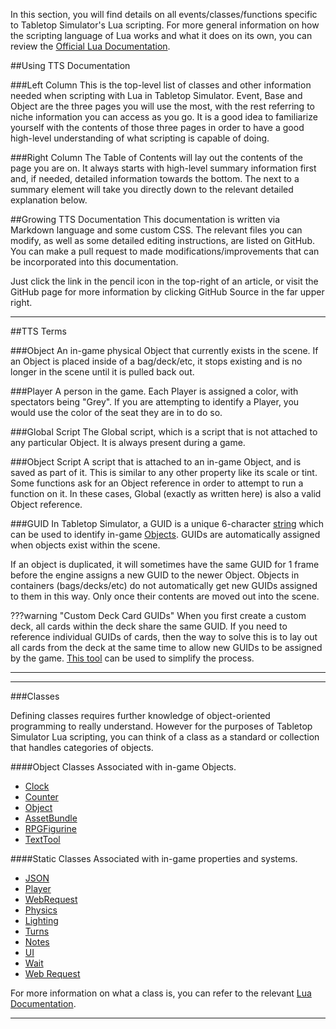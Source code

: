 In this section, you will find details on all events/classes/functions specific to Tabletop Simulator's Lua scripting. For more general information on how the scripting language of Lua works and what it does on its own, you can review the [Official Lua Documentation](https://www.lua.org/docs.html).

##Using TTS Documentation

###Left Column
This is the top-level list of classes and other information needed when scripting with Lua in Tabletop Simulator. Event, Base and Object are the three pages you will use the most, with the rest referring to niche information you can access as you go. It is a good idea to familiarize yourself with the contents of those three pages in order to have a good high-level understanding of what scripting is capable of doing.

###Right Column
The Table of Contents will lay out the contents of the page you are on. It always starts with high-level summary information first and, if needed, detailed information towards the bottom. The <span class="i"></span> next to a summary element will take you directly down to the relevant detailed explanation below.


##Growing TTS Documentation
This documentation is written via Markdown language and some custom CSS. The relevant files you can modify, as well as some detailed editing instructions, are listed on GitHub. You can make a pull request to made modifications/improvements that can be incorporated into this documentation.

Just click the link in the pencil icon in the top-right of an article, or visit the GitHub page for more information by clicking GitHub Source in the far upper right.

---


##TTS Terms

###Object
An in-game physical Object that currently exists in the scene. If an Object is placed inside of a bag/deck/etc, it stops existing and is no longer in the scene until it is pulled back out.

###Player
A person in the game. Each Player is assigned a color, with spectators being "Grey". If you are attempting to identify a Player, you would use the color of the seat they are in to do so.

###Global Script
The Global script, which is a script that is not attached to any particular Object. It is always present during a game.

###Object Script
A script that is attached to an in-game Object, and is saved as part of it. This is similar to any other property like its scale or tint. Some functions ask for an Object reference in order to attempt to run a function on it. In these cases, Global (exactly as written here) is also a valid Object reference.

###GUID
In Tabletop Simulator, a GUID is a unique 6-character [string](types)&nbsp;which can be used to identify in-game [Objects](object). GUIDs are automatically assigned when objects exist within the scene.

If an object is duplicated, it will sometimes have the same GUID for 1 frame before the engine assigns a new GUID to the newer Object. Objects in containers (bags/decks/etc) do not automatically get new GUIDs assigned to them in this way. Only once their contents are moved out into the scene.

???warning "Custom Deck Card GUIDs"
	When you first create a custom deck, all cards within the deck share the same GUID. If you need to reference individual GUIDs of cards, then the way to solve this is to lay out all cards from the deck at the same time to allow new GUIDs to be assigned by the game. [This tool](http://steamcommunity.com/sharedfiles/filedetails/?id=1180142950) can be used to simplify the process.

---



---

###Classes

Defining classes requires further knowledge of object-oriented programming to really understand. However for the purposes of Tabletop Simulator Lua scripting, you can think of a class as a standard or collection that handles categories of objects.

####Object Classes
Associated with in-game Objects.

* [Clock](../clock)
* [Counter](../counter)
* [Object](../object)
* [AssetBundle](../assetbundle)
* [RPGFigurine](../rpgfigurine)
* [TextTool](../texttool)

####Static Classes
Associated with in-game properties and systems.

* [JSON](../json)
* [Player](../player)
* [WebRequest](../webrequest)
* [Physics](../physics)
* [Lighting](../lighting)
* [Turns](../turns)
* [Notes](../notes)
* [UI](../ui)
* [Wait](../wait)
* [Web Request](../webrequest)

For more information on what a class is, you can refer to the relevant [Lua Documentation](https://www.lua.org/pil/16.1.html).

---
